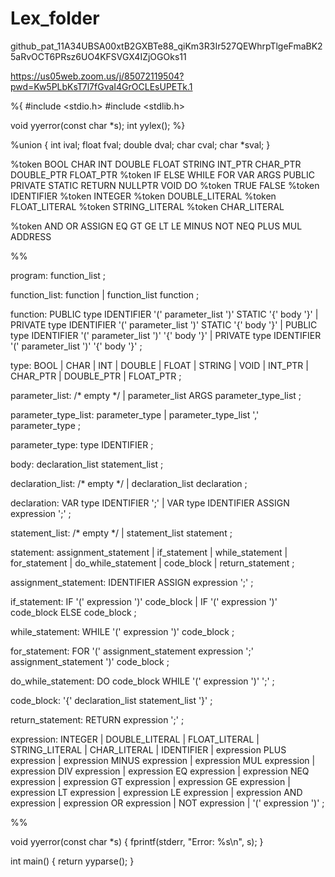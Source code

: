 # Lex_folder
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11

https://us05web.zoom.us/j/85072119504?pwd=Kw5PLbKsT7l7fGvaI4GrOCLEsUPETk.1

%{
#include <stdio.h>
#include <stdlib.h>

void yyerror(const char *s);
int yylex();
%}

%union {
    int ival;
    float fval;
    double dval;
    char cval;
    char *sval;
}

%token <ival> BOOL CHAR INT DOUBLE FLOAT STRING INT_PTR CHAR_PTR DOUBLE_PTR FLOAT_PTR
%token <ival> IF ELSE WHILE FOR VAR ARGS PUBLIC PRIVATE STATIC RETURN NULLPTR VOID DO
%token <ival> TRUE FALSE
%token <sval> IDENTIFIER
%token <ival> INTEGER
%token <dval> DOUBLE_LITERAL
%token <fval> FLOAT_LITERAL
%token <sval> STRING_LITERAL
%token <cval> CHAR_LITERAL

%token AND OR ASSIGN EQ GT GE LT LE MINUS NOT NEQ PLUS MUL ADDRESS

%%

program:
    function_list
    ;

function_list:
    function
    | function_list function
    ;

function:
    PUBLIC type IDENTIFIER '(' parameter_list ')' STATIC '{' body '}'
    | PRIVATE type IDENTIFIER '(' parameter_list ')' STATIC '{' body '}'
    | PUBLIC type IDENTIFIER '(' parameter_list ')' '{' body '}'
    | PRIVATE type IDENTIFIER '(' parameter_list ')' '{' body '}'
    ;

type:
    BOOL
    | CHAR
    | INT
    | DOUBLE
    | FLOAT
    | STRING
    | VOID
    | INT_PTR
    | CHAR_PTR
    | DOUBLE_PTR
    | FLOAT_PTR
    ;

parameter_list:
    /* empty */
    | parameter_list ARGS parameter_type_list
    ;

parameter_type_list:
    parameter_type
    | parameter_type_list ',' parameter_type
    ;

parameter_type:
    type IDENTIFIER
    ;

body:
    declaration_list statement_list
    ;

declaration_list:
    /* empty */
    | declaration_list declaration
    ;

declaration:
    VAR type IDENTIFIER ';'
    | VAR type IDENTIFIER ASSIGN expression ';'
    ;

statement_list:
    /* empty */
    | statement_list statement
    ;

statement:
    assignment_statement
    | if_statement
    | while_statement
    | for_statement
    | do_while_statement
    | code_block
    | return_statement
    ;

assignment_statement:
    IDENTIFIER ASSIGN expression ';'
    ;

if_statement:
    IF '(' expression ')' code_block
    | IF '(' expression ')' code_block ELSE code_block
    ;

while_statement:
    WHILE '(' expression ')' code_block
    ;

for_statement:
    FOR '(' assignment_statement expression ';' assignment_statement ')' code_block
    ;

do_while_statement:
    DO code_block WHILE '(' expression ')' ';'
    ;

code_block:
    '{' declaration_list statement_list '}'
    ;

return_statement:
    RETURN expression ';'
    ;

expression:
    INTEGER
    | DOUBLE_LITERAL
    | FLOAT_LITERAL
    | STRING_LITERAL
    | CHAR_LITERAL
    | IDENTIFIER
    | expression PLUS expression
    | expression MINUS expression
    | expression MUL expression
    | expression DIV expression
    | expression EQ expression
    | expression NEQ expression
    | expression GT expression
    | expression GE expression
    | expression LT expression
    | expression LE expression
    | expression AND expression
    | expression OR expression
    | NOT expression
    | '(' expression ')'
    ;

%%

void yyerror(const char *s) {
    fprintf(stderr, "Error: %s\n", s);
}

int main() {
    return yyparse();
}

